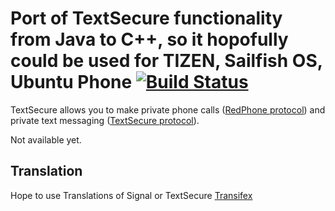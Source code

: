 # Port of TextSecure functionality from Java to C++, so it hopofully could be used for TIZEN, Sailfish OS, Ubuntu Phone  [![Build Status](https://travis-ci.org/SergejKern/TextSecureZ.svg?branch=master)](https://github.com/SergejKern/TextSecureZ)

TextSecure allows you to make private phone calls ([RedPhone protocol](https://github.com/WhisperSystems/RedPhone/wiki)) and private text messaging ([TextSecure protocol](https://github.com/WhisperSystems/TextSecure/wiki)).

Not available yet.

## Translation

Hope to use Translations of Signal or TextSecure [Transifex](https://www.transifex.com/projects/p/signal-ios/)
